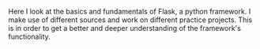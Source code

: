 Here I look at the basics and fundamentals of Flask, a python framework. I make use of different sources and work on different practice projects. This is in order to get a better and deeper understanding of the framework's functionality.
